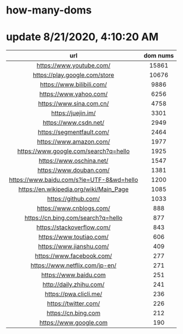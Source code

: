 # how-many-doms

# update 8/21/2020, 4:10:20 AM

url | dom nums
:-: | :-:
https://www.youtube.com/ | 15861
https://play.google.com/store | 10676
https://www.bilibili.com/ | 9886
https://www.yahoo.com/ | 6256
https://www.sina.com.cn/ | 4758
https://juejin.im/ | 3301
https://www.csdn.net/ | 2949
https://segmentfault.com/ | 2464
https://www.amazon.com/ | 1977
https://www.google.com/search?q=hello | 1925
https://www.oschina.net/ | 1547
https://www.douban.com/ | 1381
https://www.baidu.com/s?ie=UTF-8&wd=hello | 1200
https://en.wikipedia.org/wiki/Main_Page | 1085
https://github.com/ | 1033
https://www.cnblogs.com/ | 888
https://cn.bing.com/search?q=hello | 877
https://stackoverflow.com/ | 843
https://www.toutiao.com/ | 606
https://www.jianshu.com/ | 409
https://www.facebook.com/ | 277
https://www.netflix.com/jp-en/ | 271
https://www.baidu.com | 251
http://daily.zhihu.com/ | 241
https://pwa.clicli.me/ | 236
https://twitter.com/ | 226
https://cn.bing.com | 212
https://www.google.com | 190
